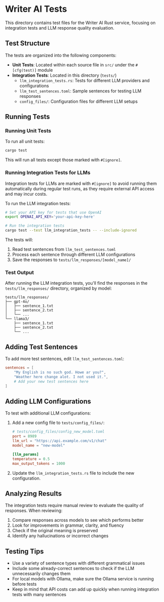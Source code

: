 # Writer AI Tests

This directory contains test files for the Writer AI Rust service, focusing on integration tests and LLM response quality evaluation.

## Test Structure

The tests are organized into the following components:

- **Unit Tests**: Located within each source file in `src/` under the `#[cfg(test)]` module
- **Integration Tests**: Located in this directory (`tests/`)
  - `llm_integration_tests.rs`: Tests for different LLM providers and configurations
  - `llm_test_sentences.toml`: Sample sentences for testing LLM responses
  - `config_files/`: Configuration files for different LLM setups

## Running Tests

### Running Unit Tests

To run all unit tests:

```bash
cargo test
```

This will run all tests except those marked with `#[ignore]`.

### Running Integration Tests for LLMs

Integration tests for LLMs are marked with `#[ignore]` to avoid running them automatically during regular test runs, as they require external API access and may incur costs.

To run the LLM integration tests:

```bash
# Set your API key for tests that use OpenAI
export OPENAI_API_KEY='your-api-key-here'

# Run the integration tests
cargo test --test llm_integration_tests -- --include-ignored
```

The tests will:
1. Read test sentences from `llm_test_sentences.toml`
2. Process each sentence through different LLM configurations
3. Save the responses to `tests/llm_responses/[model_name]/`

### Test Output

After running the LLM integration tests, you'll find the responses in the `tests/llm_responses/` directory, organized by model:

```
tests/llm_responses/
├── gpt-4o/
│   ├── sentence_1.txt
│   ├── sentence_2.txt
│   └── ...
└── llama3/
    ├── sentence_1.txt
    ├── sentence_2.txt
    └── ...
```

## Adding Test Sentences

To add more test sentences, edit `llm_test_sentences.toml`:

```toml
sentences = [
    "My English is no such god. Howe ar you?",
    "Weather here change alot. I not used it.",
    # Add your new test sentences here
]
```

## Adding LLM Configurations

To test with additional LLM configurations:

1. Add a new config file to `tests/config_files/`:

   ```toml
   # tests/config_files/config_new_model.toml
   port = 8989
   llm_url = "https://api.example.com/v1/chat"
   model_name = "new-model"
   
   [llm_params]
   temperature = 0.5
   max_output_tokens = 1000
   ```

2. Update the `llm_integration_tests.rs` file to include the new configuration.

## Analyzing Results

The integration tests require manual review to evaluate the quality of responses. When reviewing:

1. Compare responses across models to see which performs better
2. Look for improvements in grammar, clarity, and fluency
3. Check if the original meaning is preserved
4. Identify any hallucinations or incorrect changes

## Testing Tips

- Use a variety of sentence types with different grammatical issues
- Include some already-correct sentences to check if the LLM unnecessarily changes them
- For local models with Ollama, make sure the Ollama service is running before tests
- Keep in mind that API costs can add up quickly when running integration tests with many sentences